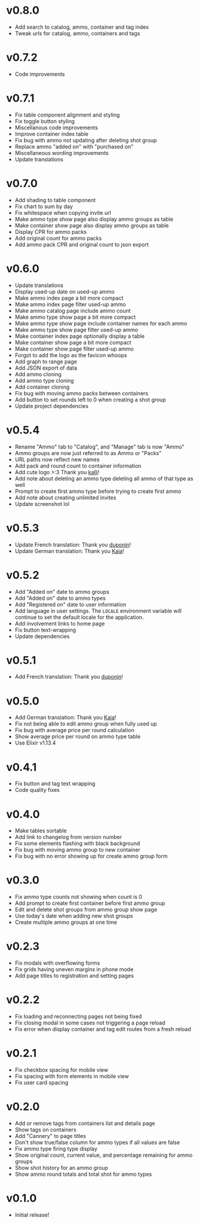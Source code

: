 # v0.8.0
- Add search to catalog, ammo, container and tag index
- Tweak urls for catalog, ammo, containers and tags

# v0.7.2
- Code improvements

# v0.7.1
- Fix table component alignment and styling
- Fix toggle button styling
- Miscellanous code improvements
- Improve container index table
- Fix bug with ammo not updating after deleting shot group
- Replace ammo "added on" with "purchased on"
- Miscellaneous wording improvements
- Update translations

# v0.7.0
- Add shading to table component
- Fix chart to sum by day
- Fix whitespace when copying invite url
- Make ammo type show page also display ammo groups as table
- Make container show page also display ammo groups as table
- Display CPR for ammo packs
- Add original count for ammo packs
- Add ammo pack CPR and original count to json export

# v0.6.0
- Update translations
- Display used-up date on used-up ammo
- Make ammo index page a bit more compact
- Make ammo index page filter used-up ammo
- Make ammo catalog page include ammo count
- Make ammo type show page a bit more compact
- Make ammo type show page include container names for each ammo
- Make ammo type show page filter used-up ammo
- Make container index page optionally display a table
- Make container show page a bit more compact
- Make container show page filter used-up ammo
- Forgot to add the logo as the favicon whoops
- Add graph to range page
- Add JSON export of data
- Add ammo cloning
- Add ammo type cloning
- Add container cloning
- Fix bug with moving ammo packs between containers
- Add button to set rounds left to 0 when creating a shot group
- Update project dependencies

# v0.5.4
- Rename "Ammo" tab to "Catalog", and "Manage" tab is now "Ammo"
- Ammo groups are now just referred to as Ammo or "Packs"
- URL paths now reflect new names
- Add pack and round count to container information
- Add cute logo >:3 Thank you [kalli](https://twitter.com/t0kkuro)!
- Add note about deleting an ammo type deleting all ammo of that type as well
- Prompt to create first ammo type before trying to create first ammo
- Add note about creating unlimited invites
- Update screenshot lol

# v0.5.3
- Update French translation: Thank you [duponin](https://udongein.xyz/users/duponin)!
- Update German translation: Thank you [Kaia](https://shitposter.club/users/kaia)!

# v0.5.2
- Add "Added on" date to ammo groups
- Add "Added on" date to ammo types
- Add "Registered on" date to user information
- Add language in user settings. The `LOCALE` environment variable will continue
  to set the default locale for the application.
- Add involvement links to home page
- Fix button text-wrapping
- Update dependencies

# v0.5.1
- Add French translation: Thank you [duponin](https://udongein.xyz/users/duponin)!

# v0.5.0
- Add German translation: Thank you [Kaia](https://shitposter.club/users/kaia)!
- Fix not being able to edit ammo group when fully used up
- Fix bug with average price per round calculation
- Show average price per round on ammo type table
- Use Elixir v1.13.4

# v0.4.1
- Fix button and tag text wrapping
- Code quality fixes

# v0.4.0
- Make tables sortable
- Add link to changelog from version number
- Fix some elements flashing with black background
- Fix bug with moving ammo group to new container
- Fix bug with no error showing up for create ammo group form

# v0.3.0
- Fix ammo type counts not showing when count is 0
- Add prompt to create first container before first ammo group
- Edit and delete shot groups from ammo group show page
- Use today's date when adding new shot groups
- Create multiple ammo groups at one time

# v0.2.3
- Fix modals with overflowing forms
- Fix grids having uneven margins in phone mode
- Add page titles to registration and setting pages

# v0.2.2
- Fix loading and reconnecting pages not being fixed
- Fix closing modal in some cases not triggering a page reload
- Fix error when display container and tag edit routes from a fresh reload

# v0.2.1
- Fix checkbox spacing for mobile view
- Fix spacing with form elements in mobile view
- Fix user card spacing

# v0.2.0
- Add or remove tags from containers list and details page
- Show tags on containers
- Add "Cannery" to page titles
- Don't show true/false column for ammo types if all values are false
- Fix ammo type firing type display
- Show original count, current value, and percentage remaining for ammo groups
- Show shot history for an ammo group
- Show ammo round totals and total shot for ammo types

# v0.1.0
- Initial release!

